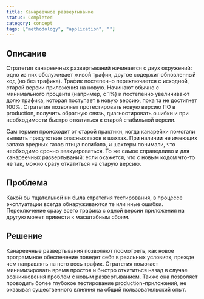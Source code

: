 ```yaml
---
title: Канареечное развертывание
status: Completed
category: concept
tags: ["methodology", "application", ""]
---
```


## Описание

Стратегия канареечных развертываний начинается с двух окружений: 
одно из них обслуживает живой трафик, другое содержит обновленный код (но без трафика).
Трафик постепенно переключается с исходной, старой версии приложения на новую.
Начинают обычно с минимального процента (например, с 1%) и постепенно увеличивают долю трафика, 
которая поступает в новую версию, пока та не достигнет 100%.
Стратегия позволяет протестировать новую версию ПО в production, получить обратную связь, 
диагностировать ошибки и при необходимости быстро откатиться к старой стабильной версии.

Сам термин происходит от старой практики, когда канарейки помогали выявить присутствие опасных газов в шахтах.
При наличии не имеющих запаха вредных газов птица погибала, и шахтеры понимали, что необходимо срочно эвакуироваться.
То же самое справедливо и для канареечных развертываний: если окажется, что с новым кодом что-то не так, 
можно сразу откатиться на старую версию.

## Проблема

Какой бы тщательной ни была стратегия тестирования, в процессе эксплуатации всегда обнаруживаются те или иные ошибки.
Переключение сразу всего трафика с одной версии приложения на другую может привести к масштабным сбоям.

## Решение

Канареечные развертывания позволяют посмотреть, как новое программное обеспечение поведет себя в реальных условиях, 
прежде чем направлять на него весь трафик.
Стратегия помогает минимизировать время простоя и быстро откатиться назад в случае возникновения проблем с новым развертыванием.
Также она позволяет проводить более глубокое тестирование production-приложений, не оказывая существенного влияния на общий пользовательский опыт.
